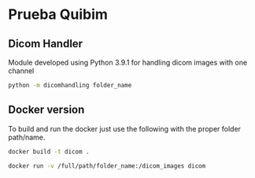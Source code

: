 # Prueba Quibim 

## Dicom Handler

Module developed using Python 3.9.1 for handling dicom images with one channel

```bash
python -m dicomhandling folder_name
```

## Docker version

To build and run the docker just use the following with the proper folder path/name.

```bash
docker build -t dicom .

docker run -v /full/path/folder_name:/dicom_images dicom
```